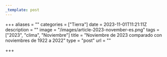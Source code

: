 ```yaml
---
_template: post
---
```


+++
aliases = ""
categories = ["Tierra"]
date = 2023-11-01T11:21:11Z
description = ""
image = "/images/article-2023-november-es.png"
tags = ["2023", "clima", "Noviembre"]
title = "Noviembre de 2023 comparado con noviembres de 1922 a 2022"
type = "post"
url = ""

+++

